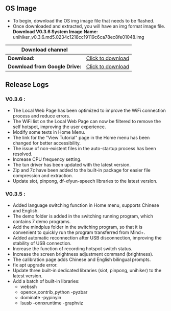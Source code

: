 

## **OS Image**
- To begin, download the OS img image file that needs to be flashed. 
- Once downloaded and extracted, you will have an img format image file.
**Download V0.3.6 System Image**
**Name:** unihiker_v0.3.6.md5.0234c1218cc19119c6ca78ec8fe01048.img

| **Download channel** |  |
| --- | --- |
| **Download:** | [Click to download](https://download3.dfrobot.com.cn/unihiker/img/unihiker_v0.3.6_20240704_2351.7z) |
| **Download from Google Drive:** | [Click to download](https://drive.google.com/drive/folders/1JU73SOyN5VmpB6ilbxVNvCB9qXfc-Qo-?usp=sharing) |

##  **Release Logs**
### **V0.3.6 :**

- The Local Web Page has been optimized to improve the WiFi connection process and reduce errors.
- The WiFi list on the Local Web Page can now be filtered to remove the self hotspot, improving the user experience.
- Modify some texts in Home Menu.
- The link for the "View Tutorial" page in the Home menu has been changed for better accessibility.
- The issue of non-existent files in the auto-startup process has been resolved.
- Increase CPU frequency setting.
- The tun driver has been updated with the latest version.
- Zip and 7z have been added to the built-in package for easier file compression and extraction.
- Update siot, pinpong, df-xfyun-speech libraries to the latest version.

### **V0.3.5 :**

- Added language switching function in Home menu, supports Chinese and English.
- The demo folder is added in the switching running program, which contains 7 demo programs.
- Add the mindplus folder in the switching program, so that it is convenient to quickly run the program transferred from Mind+.
- Added automatic reconnection after USB disconnection, improving the stability of USB connection.
- Increase the function of recording hotspot switch status.
- Increase the screen brightness adjustment command (brightness).
- The calibration page adds Chinese and English bilingual prompts.
- fix apt upgrade error.
- Update three built-in dedicated libraries (siot, pinpong, unihiker) to the latest version.
- Add a batch of built-in libraries:
   - webssh
   - opencv_contrib_python
-pyzbar
   - dominate
-pypinyin
   - lsusb
-onnxruntime
-graphviz